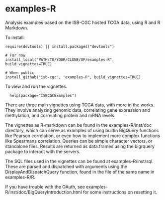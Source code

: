 # examples-R
Analysis examples based on the ISB-CGC hosted TCGA data, using R and R Markdown.

To install:
```
require(devtools) || install.packages("devtools")

# For now
install_local("PATH/TO/YOUR/CLONE/OF/examples-R", build_vignettes=TRUE)

# When public
install_github("isb-cgc", "examples-R", build_vignettes=TRUE)
```

To view and run the vignettes.
```
  help(package="ISBCGCExamples")
```

There are three main vignettes using TCGA data, with more in the works. 
They involve analyzing genomic data, correlating gene expression and methylation, 
and correlating protein and mRNA levels. 

The vignettes as R-markdown can be found in the examples-R/inst/doc directory,
which can serve as examples of using builtin BigQuery functions like Pearson
correlation, or even how to implement more complex functions like Spearmans 
correlation. Queries can be simple character vectors, or standalone files. 
Results are returned as data.frames using the bigrquery package to 
interact with the servers.

The SQL files used in the vignettes can be found at examples-R/inst/sql. 
These are parsed and dispatched with arguments using the DisplayAndDispatchQuery function, 
found in the file of the same name in examples-R/R.

If you have trouble with the OAuth, see examples-R/inst/doc/BigQueryIntroduction.html 
for some instructions on resetting it.

